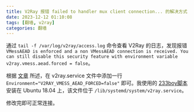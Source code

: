 ```yaml
---
title: V2Ray 报错 failed to handler mux client connection... 的解决方式
date: 2023-12-12 01:10:08
tags: [翻墙, v2ray]
categories: 翻墙
---
```


通过 `tail -f /var/log/v2ray/access.log` 命令查看 V2Ray 的日志，发现报错 `VMessAEAD is enforced and a non VMessAEAD connection is received. You can still disable this security feature with environment variable v2ray.vmess.aead.forced = false`。

根据 [文章](https://zaxin.gitlab.io/2022/01/08/) 所述，在 v2ray.service 文件中添加一行 `Environment="V2RAY_VMESS_AEAD_FORCED=false"` 即可。我使用的 [233boy脚本](https://233boy.com/v2ray/v2ray-script/) 安装在 Ubuntu 18.04 上，该文件位于 `/lib/systemd/system/v2ray.service`。

修改完即可正常连接。